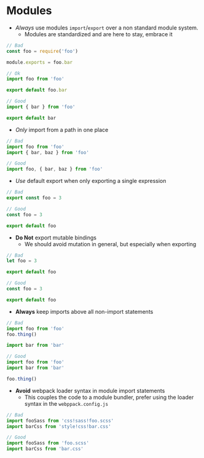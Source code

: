 # Modules

- _Always_ use modules `import`/`export` over a non standard module system.
  - Modules are standardized and are here to stay, embrace it
```js
// Bad
const foo = require('foo')

module.exports = foo.bar

// Ok
import foo from 'foo'

export default foo.bar

// Good
import { bar } from 'foo'

export default bar
```

- _Only_ import from a path in one place
```js
// Bad
import foo from 'foo'
import { bar, baz } from 'foo'

// Good
import foo, { bar, baz } from 'foo'
```

- _Use_ default export when only exporting a single expression
```js
// Bad
export const foo = 3

// Good
const foo = 3

export default foo
```

- **Do Not** export mutable bindings
  - We should avoid mutation in general, but especially when exporting
```js
// Bad
let foo = 3

export default foo

// Good
const foo = 3

export default foo
```

- **Always** keep imports above all non-import statements
```js
// Bad
import foo from 'foo'
foo.thing()

import bar from 'bar'

// Good
import foo from 'foo'
import bar from 'bar'

foo.thing()
```

- **Avoid** webpack loader syntax in module import statements
  - This couples the code to a module bundler, prefer using the loader syntax in the `webppack.config.js`
```js
// Bad
import fooSass from 'css!sass!foo.scss'
import barCss from 'style!css!bar.css'

// Good
import fooSass from 'foo.scss'
import barCss from 'bar.css'
```
